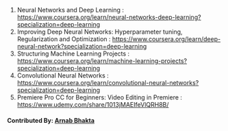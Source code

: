 1. Neural Networks and Deep Learning : https://www.coursera.org/learn/neural-networks-deep-learning?specialization=deep-learning
2. Improving Deep Neural Networks: Hyperparameter tuning, Regularization and Optimization : https://www.coursera.org/learn/deep-neural-network?specialization=deep-learning
3. Structuring Machine Learning Projects : https://www.coursera.org/learn/machine-learning-projects?specialization=deep-learning
4. Convolutional Neural Networks : https://www.coursera.org/learn/convolutional-neural-networks?specialization=deep-learning
5. Premiere Pro CC for Beginners: Video Editing in Premiere : https://www.udemy.com/share/1013jMAEIfeVlQRH8B/

#### Contributed By: [Arnab Bhakta](https://github.com/arnab031)
